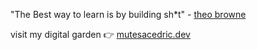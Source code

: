 "The Best way to learn is by building sh*t" - [theo browne](https://www.twitter.com/t3dotgg)

visit my digital garden 👉 [mutesacedric.dev](https://mutesacedric.dev)
